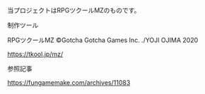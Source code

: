 当プロジェクトはRPGツクールMZのものです。

制作ツール

RPGツクールMZ
©Gotcha Gotcha Games Inc. ./YOJI OJIMA 2020

https://tkool.jp/mz/


参照記事

https://fungamemake.com/archives/11083